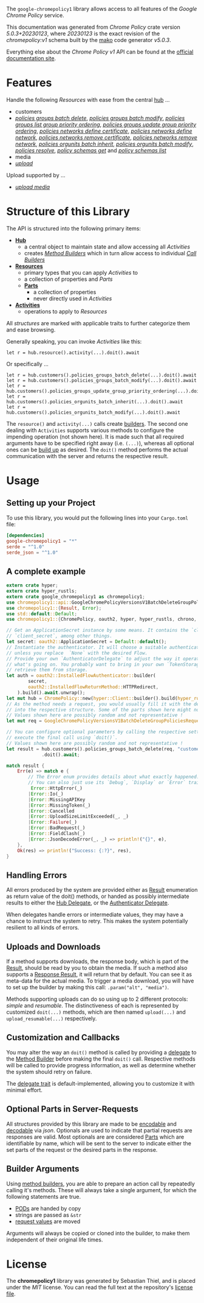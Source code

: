 <!---
DO NOT EDIT !
This file was generated automatically from 'src/generator/templates/api/README.md.mako'
DO NOT EDIT !
-->
The `google-chromepolicy1` library allows access to all features of the *Google Chrome Policy* service.

This documentation was generated from *Chrome Policy* crate version *5.0.3+20230123*, where *20230123* is the exact revision of the *chromepolicy:v1* schema built by the [mako](http://www.makotemplates.org/) code generator *v5.0.3*.

Everything else about the *Chrome Policy* *v1* API can be found at the
[official documentation site](http://developers.google.com/chrome/policy).
# Features

Handle the following *Resources* with ease from the central [hub](https://docs.rs/google-chromepolicy1/5.0.3+20230123/google_chromepolicy1/ChromePolicy) ...

* customers
 * [*policies groups batch delete*](https://docs.rs/google-chromepolicy1/5.0.3+20230123/google_chromepolicy1/api::CustomerPolicyGroupBatchDeleteCall), [*policies groups batch modify*](https://docs.rs/google-chromepolicy1/5.0.3+20230123/google_chromepolicy1/api::CustomerPolicyGroupBatchModifyCall), [*policies groups list group priority ordering*](https://docs.rs/google-chromepolicy1/5.0.3+20230123/google_chromepolicy1/api::CustomerPolicyGroupListGroupPriorityOrderingCall), [*policies groups update group priority ordering*](https://docs.rs/google-chromepolicy1/5.0.3+20230123/google_chromepolicy1/api::CustomerPolicyGroupUpdateGroupPriorityOrderingCall), [*policies networks define certificate*](https://docs.rs/google-chromepolicy1/5.0.3+20230123/google_chromepolicy1/api::CustomerPolicyNetworkDefineCertificateCall), [*policies networks define network*](https://docs.rs/google-chromepolicy1/5.0.3+20230123/google_chromepolicy1/api::CustomerPolicyNetworkDefineNetworkCall), [*policies networks remove certificate*](https://docs.rs/google-chromepolicy1/5.0.3+20230123/google_chromepolicy1/api::CustomerPolicyNetworkRemoveCertificateCall), [*policies networks remove network*](https://docs.rs/google-chromepolicy1/5.0.3+20230123/google_chromepolicy1/api::CustomerPolicyNetworkRemoveNetworkCall), [*policies orgunits batch inherit*](https://docs.rs/google-chromepolicy1/5.0.3+20230123/google_chromepolicy1/api::CustomerPolicyOrgunitBatchInheritCall), [*policies orgunits batch modify*](https://docs.rs/google-chromepolicy1/5.0.3+20230123/google_chromepolicy1/api::CustomerPolicyOrgunitBatchModifyCall), [*policies resolve*](https://docs.rs/google-chromepolicy1/5.0.3+20230123/google_chromepolicy1/api::CustomerPolicyResolveCall), [*policy schemas get*](https://docs.rs/google-chromepolicy1/5.0.3+20230123/google_chromepolicy1/api::CustomerPolicySchemaGetCall) and [*policy schemas list*](https://docs.rs/google-chromepolicy1/5.0.3+20230123/google_chromepolicy1/api::CustomerPolicySchemaListCall)
* media
 * [*upload*](https://docs.rs/google-chromepolicy1/5.0.3+20230123/google_chromepolicy1/api::MediaUploadCall)


Upload supported by ...

* [*upload media*](https://docs.rs/google-chromepolicy1/5.0.3+20230123/google_chromepolicy1/api::MediaUploadCall)



# Structure of this Library

The API is structured into the following primary items:

* **[Hub](https://docs.rs/google-chromepolicy1/5.0.3+20230123/google_chromepolicy1/ChromePolicy)**
    * a central object to maintain state and allow accessing all *Activities*
    * creates [*Method Builders*](https://docs.rs/google-chromepolicy1/5.0.3+20230123/google_chromepolicy1/client::MethodsBuilder) which in turn
      allow access to individual [*Call Builders*](https://docs.rs/google-chromepolicy1/5.0.3+20230123/google_chromepolicy1/client::CallBuilder)
* **[Resources](https://docs.rs/google-chromepolicy1/5.0.3+20230123/google_chromepolicy1/client::Resource)**
    * primary types that you can apply *Activities* to
    * a collection of properties and *Parts*
    * **[Parts](https://docs.rs/google-chromepolicy1/5.0.3+20230123/google_chromepolicy1/client::Part)**
        * a collection of properties
        * never directly used in *Activities*
* **[Activities](https://docs.rs/google-chromepolicy1/5.0.3+20230123/google_chromepolicy1/client::CallBuilder)**
    * operations to apply to *Resources*

All *structures* are marked with applicable traits to further categorize them and ease browsing.

Generally speaking, you can invoke *Activities* like this:

```Rust,ignore
let r = hub.resource().activity(...).doit().await
```

Or specifically ...

```ignore
let r = hub.customers().policies_groups_batch_delete(...).doit().await
let r = hub.customers().policies_groups_batch_modify(...).doit().await
let r = hub.customers().policies_groups_update_group_priority_ordering(...).doit().await
let r = hub.customers().policies_orgunits_batch_inherit(...).doit().await
let r = hub.customers().policies_orgunits_batch_modify(...).doit().await
```

The `resource()` and `activity(...)` calls create [builders][builder-pattern]. The second one dealing with `Activities`
supports various methods to configure the impending operation (not shown here). It is made such that all required arguments have to be
specified right away (i.e. `(...)`), whereas all optional ones can be [build up][builder-pattern] as desired.
The `doit()` method performs the actual communication with the server and returns the respective result.

# Usage

## Setting up your Project

To use this library, you would put the following lines into your `Cargo.toml` file:

```toml
[dependencies]
google-chromepolicy1 = "*"
serde = "^1.0"
serde_json = "^1.0"
```

## A complete example

```Rust
extern crate hyper;
extern crate hyper_rustls;
extern crate google_chromepolicy1 as chromepolicy1;
use chromepolicy1::api::GoogleChromePolicyVersionsV1BatchDeleteGroupPoliciesRequest;
use chromepolicy1::{Result, Error};
use std::default::Default;
use chromepolicy1::{ChromePolicy, oauth2, hyper, hyper_rustls, chrono, FieldMask};

// Get an ApplicationSecret instance by some means. It contains the `client_id` and
// `client_secret`, among other things.
let secret: oauth2::ApplicationSecret = Default::default();
// Instantiate the authenticator. It will choose a suitable authentication flow for you,
// unless you replace  `None` with the desired Flow.
// Provide your own `AuthenticatorDelegate` to adjust the way it operates and get feedback about
// what's going on. You probably want to bring in your own `TokenStorage` to persist tokens and
// retrieve them from storage.
let auth = oauth2::InstalledFlowAuthenticator::builder(
        secret,
        oauth2::InstalledFlowReturnMethod::HTTPRedirect,
    ).build().await.unwrap();
let mut hub = ChromePolicy::new(hyper::Client::builder().build(hyper_rustls::HttpsConnectorBuilder::new().with_native_roots().https_or_http().enable_http1().build()), auth);
// As the method needs a request, you would usually fill it with the desired information
// into the respective structure. Some of the parts shown here might not be applicable !
// Values shown here are possibly random and not representative !
let mut req = GoogleChromePolicyVersionsV1BatchDeleteGroupPoliciesRequest::default();

// You can configure optional parameters by calling the respective setters at will, and
// execute the final call using `doit()`.
// Values shown here are possibly random and not representative !
let result = hub.customers().policies_groups_batch_delete(req, "customer")
             .doit().await;

match result {
    Err(e) => match e {
        // The Error enum provides details about what exactly happened.
        // You can also just use its `Debug`, `Display` or `Error` traits
         Error::HttpError(_)
        |Error::Io(_)
        |Error::MissingAPIKey
        |Error::MissingToken(_)
        |Error::Cancelled
        |Error::UploadSizeLimitExceeded(_, _)
        |Error::Failure(_)
        |Error::BadRequest(_)
        |Error::FieldClash(_)
        |Error::JsonDecodeError(_, _) => println!("{}", e),
    },
    Ok(res) => println!("Success: {:?}", res),
}

```
## Handling Errors

All errors produced by the system are provided either as [Result](https://docs.rs/google-chromepolicy1/5.0.3+20230123/google_chromepolicy1/client::Result) enumeration as return value of
the doit() methods, or handed as possibly intermediate results to either the
[Hub Delegate](https://docs.rs/google-chromepolicy1/5.0.3+20230123/google_chromepolicy1/client::Delegate), or the [Authenticator Delegate](https://docs.rs/yup-oauth2/*/yup_oauth2/trait.AuthenticatorDelegate.html).

When delegates handle errors or intermediate values, they may have a chance to instruct the system to retry. This
makes the system potentially resilient to all kinds of errors.

## Uploads and Downloads
If a method supports downloads, the response body, which is part of the [Result](https://docs.rs/google-chromepolicy1/5.0.3+20230123/google_chromepolicy1/client::Result), should be
read by you to obtain the media.
If such a method also supports a [Response Result](https://docs.rs/google-chromepolicy1/5.0.3+20230123/google_chromepolicy1/client::ResponseResult), it will return that by default.
You can see it as meta-data for the actual media. To trigger a media download, you will have to set up the builder by making
this call: `.param("alt", "media")`.

Methods supporting uploads can do so using up to 2 different protocols:
*simple* and *resumable*. The distinctiveness of each is represented by customized
`doit(...)` methods, which are then named `upload(...)` and `upload_resumable(...)` respectively.

## Customization and Callbacks

You may alter the way an `doit()` method is called by providing a [delegate](https://docs.rs/google-chromepolicy1/5.0.3+20230123/google_chromepolicy1/client::Delegate) to the
[Method Builder](https://docs.rs/google-chromepolicy1/5.0.3+20230123/google_chromepolicy1/client::CallBuilder) before making the final `doit()` call.
Respective methods will be called to provide progress information, as well as determine whether the system should
retry on failure.

The [delegate trait](https://docs.rs/google-chromepolicy1/5.0.3+20230123/google_chromepolicy1/client::Delegate) is default-implemented, allowing you to customize it with minimal effort.

## Optional Parts in Server-Requests

All structures provided by this library are made to be [encodable](https://docs.rs/google-chromepolicy1/5.0.3+20230123/google_chromepolicy1/client::RequestValue) and
[decodable](https://docs.rs/google-chromepolicy1/5.0.3+20230123/google_chromepolicy1/client::ResponseResult) via *json*. Optionals are used to indicate that partial requests are responses
are valid.
Most optionals are are considered [Parts](https://docs.rs/google-chromepolicy1/5.0.3+20230123/google_chromepolicy1/client::Part) which are identifiable by name, which will be sent to
the server to indicate either the set parts of the request or the desired parts in the response.

## Builder Arguments

Using [method builders](https://docs.rs/google-chromepolicy1/5.0.3+20230123/google_chromepolicy1/client::CallBuilder), you are able to prepare an action call by repeatedly calling it's methods.
These will always take a single argument, for which the following statements are true.

* [PODs][wiki-pod] are handed by copy
* strings are passed as `&str`
* [request values](https://docs.rs/google-chromepolicy1/5.0.3+20230123/google_chromepolicy1/client::RequestValue) are moved

Arguments will always be copied or cloned into the builder, to make them independent of their original life times.

[wiki-pod]: http://en.wikipedia.org/wiki/Plain_old_data_structure
[builder-pattern]: http://en.wikipedia.org/wiki/Builder_pattern
[google-go-api]: https://github.com/google/google-api-go-client

# License
The **chromepolicy1** library was generated by Sebastian Thiel, and is placed
under the *MIT* license.
You can read the full text at the repository's [license file][repo-license].

[repo-license]: https://github.com/Byron/google-apis-rsblob/main/LICENSE.md

